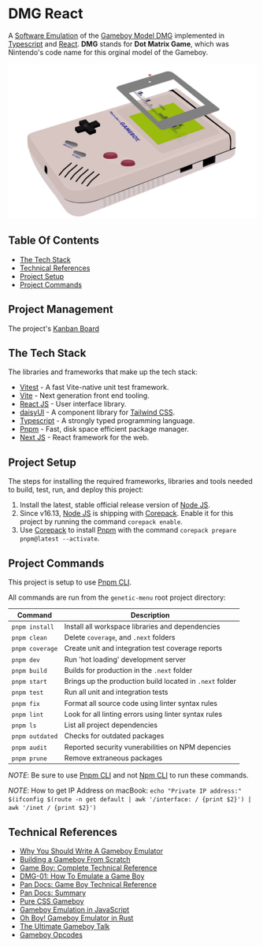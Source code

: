 # DMG React

A [Software Emulation](https://en.wikipedia.org/wiki/Emulator) of the [Gameboy Model DMG](https://gbhwdb.gekkio.fi/consoles/dmg/G01176542.html) implemented in [Typescript](https://www.typescriptlang.org/) and [React](https://react.dev/). **DMG** stands for **Dot Matrix Game**, which was Nintendo's code name for this orginal model of the Gameboy.

![Gameboy Picture](/assets/gameboy.jpg "A picture of the Nintendo Gameboy Model DMG01")

## Table Of Contents
- [The Tech Stack](#the-tech-stack)
- [Technical References](#technical-references)
- [Project Setup](#project-setup)
- [Project Commands](#project-commands)

## Project Management
The project's [Kanban Board](https://github.com/orgs/teloslogic/projects/8/views/1)

## The Tech Stack
The libraries and frameworks that make up the tech stack:

- [Vitest](https://vitest.dev/) - A fast Vite-native unit test framework.
- [Vite](https://vitejs.dev/) - Next generation front end tooling.
- [React JS](https://reactjs.org) - User interface library.
- [daisyUI](https://daisyui.com/) - A component library for [Tailwind CSS](https://tailwindcss.com/).
- [Typescript](https://www.typescriptlang.org) - A strongly typed programming language.
- [Pnpm](https://pnpm.io/) - Fast, disk space efficient package manager.
- [Next JS](https://nextjs.org/) - React framework for the web.

## Project Setup
The steps for installing the required frameworks, libraries and tools needed to build, test, run, and deploy this project:

1. Install the latest, stable official release version of [Node JS](https://nodejs.org/).
2. Since v16.13, [Node JS](https://nodejs.org/) is shipping with [Corepack](https://nodejs.org/api/corepack.html). Enable it for this project by running the command `corepack enable`.
3. Use [Corepack](https://nodejs.org/api/corepack.html) to install [Pnpm](https://pnpm.io/) with the command `corepack prepare pnpm@latest --activate`.

## Project Commands
This project is setup to use [Pnpm CLI](https://pnpm.io/pnpm-cli).

All commands are run from the `genetic-menu` root project directory:

| Command          | Description                                              |
| ---------------- | -------------------------------------------------------- |
| `pnpm install`   | Install all workspace libraries and dependencies         |
| `pnpm clean`     | Delete `coverage`, and `.next` folders                   |
| `pnpm coverage`  | Create unit and integration test coverage reports        |
| `pnpm dev`       | Run 'hot loading' development server                     |
| `pnpm build`     | Builds for production in the `.next` folder              |
| `pnpm start`     | Brings up the production build located in `.next` folder |
| `pnpm test`      | Run all unit and integration tests                       |
| `pnpm fix`       | Format all source code using linter syntax rules         |
| `pnpm lint`      | Look for all linting errors using linter syntax rules    |
| `pnpm ls`        | List all project dependencies                            |
| `pnpm outdated`  | Checks for outdated packages                             |
| `pnpm audit`     | Reported security vunerabilities on NPM depencies        |
| `pnpm prune`     | Remove extraneous packages                               |

_NOTE_: Be sure to use [Pnpm CLI](https://pnpm.io/pnpm-cli) and not [Npm CLI](https://docs.npmjs.com/cli/v10) to run these commands.

_NOTE_: How to get IP Address on macBook: `echo "Private IP address:" $(ifconfig $(route -n get default | awk '/interface: / {print $2}') | awk '/inet / {print $2}')`

## Technical References
* [Why You Should Write A Gameboy Emulator](https://www.youtube.com/watch?v=ElwhYW5wjts)
* [Building a Gameboy From Scratch](https://raphaelstaebler.medium.com/building-a-gameboy-from-scratch-part-1-51d05496783e)
* [Game Boy: Complete Technical Reference](https://gekkio.fi/files/gb-docs/gbctr.pdf)
* [DMG-01: How To Emulate a Game Boy](https://rylev.github.io/DMG-01/)
* [Pan Docs: Game Boy Technical Reference](https://gbdev.io/pandocs/)
* [Pan Docs: Summary](http://bgb.bircd.org/pandocs.htm)
* [Pure CSS Gameboy](https://dev.to/baumannzone/pure-css-gameboy-14n3)
* [Gameboy Emulation in JavaScript](http://imrannazar.com/GameBoy-Emulation-in-JavaScript:-The-CPU)
* [Oh Boy! Gameboy Emulator in Rust](https://www.youtube.com/watch?v=B7seNuQncvU)
* [The Ultimate Gameboy Talk](https://www.youtube.com/watch?v=HyzD8pNlpwI)
* [Gameboy Opcodes](https://www.pastraiser.com/cpu/gameboy/gameboy_opcodes.html)

